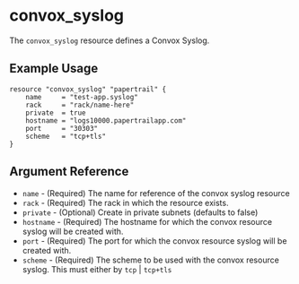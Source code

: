 # convox_syslog

The `convox_syslog` resource defines a Convox Syslog.

## Example Usage

```
resource "convox_syslog" "papertrail" {
    name     = "test-app.syslog"
    rack     = "rack/name-here"
    private  = true
    hostname = "logs10000.papertrailapp.com"
    port     = "30303"
    scheme   = "tcp+tls"
}
```

## Argument Reference

* `name` - (Required) The name for reference of the convox syslog resource
* `rack` - (Required) The rack in which the resource exists.
* `private` - (Optional) Create in private subnets (defaults to false)
* `hostname` - (Required) The hostname for which the convox resource syslog will be created with.
* `port` - (Required) The port for which the convox resource syslog will be created with.
* `scheme` - (Required) The scheme to be used with the convox resource syslog. This must either by `tcp` | `tcp+tls`
